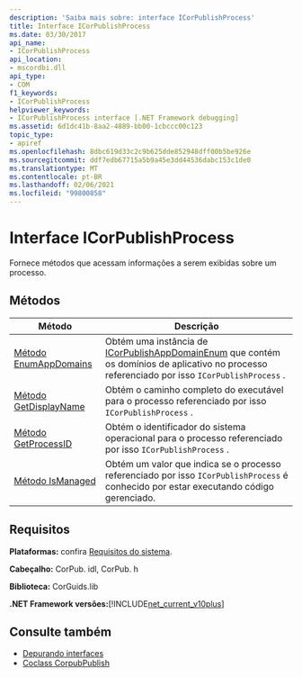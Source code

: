 ```yaml
---
description: 'Saiba mais sobre: interface ICorPublishProcess'
title: Interface ICorPublishProcess
ms.date: 03/30/2017
api_name:
- ICorPublishProcess
api_location:
- mscordbi.dll
api_type:
- COM
f1_keywords:
- ICorPublishProcess
helpviewer_keywords:
- ICorPublishProcess interface [.NET Framework debugging]
ms.assetid: 6d1dc41b-8aa2-4889-bb00-1cbccc00c123
topic_type:
- apiref
ms.openlocfilehash: 8dbc619d33c2c9b625dde852948dff00b5be926e
ms.sourcegitcommit: ddf7edb67715a5b9a45e3dd44536dabc153c1de0
ms.translationtype: MT
ms.contentlocale: pt-BR
ms.lasthandoff: 02/06/2021
ms.locfileid: "99800858"
---
```

# <a name="icorpublishprocess-interface"></a>Interface ICorPublishProcess

Fornece métodos que acessam informações a serem exibidas sobre um processo.  
  
## <a name="methods"></a>Métodos  
  
|Método|Descrição|  
|------------|-----------------|  
|[Método EnumAppDomains](icorpublishprocess-enumappdomains-method.md)|Obtém uma instância de [ICorPublishAppDomainEnum](icorpublishappdomainenum-interface.md) que contém os domínios de aplicativo no processo referenciado por isso `ICorPublishProcess` .|  
|[Método GetDisplayName](icorpublishprocess-getdisplayname-method.md)|Obtém o caminho completo do executável para o processo referenciado por isso `ICorPublishProcess` .|  
|[Método GetProcessID](icorpublishprocess-getprocessid-method.md)|Obtém o identificador do sistema operacional para o processo referenciado por isso `ICorPublishProcess` .|  
|[Método IsManaged](icorpublishprocess-ismanaged-method.md)|Obtém um valor que indica se o processo referenciado por isso `ICorPublishProcess` é conhecido por estar executando código gerenciado.|  
  
## <a name="requirements"></a>Requisitos  

 **Plataformas:** confira [Requisitos do sistema](../../get-started/system-requirements.md).  
  
 **Cabeçalho:** CorPub. idl, CorPub. h  
  
 **Biblioteca:** CorGuids.lib  
  
 **.NET Framework versões:**[!INCLUDE[net_current_v10plus](../../../../includes/net-current-v10plus-md.md)]  
  
## <a name="see-also"></a>Consulte também

- [Depurando interfaces](debugging-interfaces.md)
- [Coclass CorpubPublish](corpubpublish-coclass.md)
